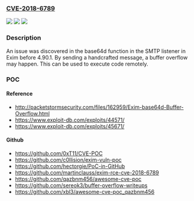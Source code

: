 ### [CVE-2018-6789](https://cve.mitre.org/cgi-bin/cvename.cgi?name=CVE-2018-6789)
![](https://img.shields.io/static/v1?label=Product&message=n%2Fa&color=blue)
![](https://img.shields.io/static/v1?label=Version&message=n%2Fa&color=blue)
![](https://img.shields.io/static/v1?label=Vulnerability&message=n%2Fa&color=brighgreen)

### Description

An issue was discovered in the base64d function in the SMTP listener in Exim before 4.90.1. By sending a handcrafted message, a buffer overflow may happen. This can be used to execute code remotely.

### POC

#### Reference
- http://packetstormsecurity.com/files/162959/Exim-base64d-Buffer-Overflow.html
- https://www.exploit-db.com/exploits/44571/
- https://www.exploit-db.com/exploits/45671/

#### Github
- https://github.com/0xT11/CVE-POC
- https://github.com/c0llision/exim-vuln-poc
- https://github.com/hectorgie/PoC-in-GitHub
- https://github.com/martinclauss/exim-rce-cve-2018-6789
- https://github.com/qazbnm456/awesome-cve-poc
- https://github.com/sereok3/buffer-overflow-writeups
- https://github.com/xbl3/awesome-cve-poc_qazbnm456

